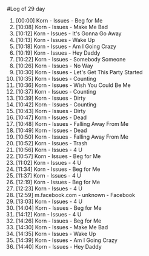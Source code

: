 #Log of 29 day

1. [00:00] Korn - Issues - Beg for Me
1. [10:08] Korn - Issues - Make Me Bad
1. [10:12] Korn - Issues - It's Gonna Go Away
1. [10:13] Korn - Issues - Wake Up
1. [10:18] Korn - Issues - Am I Going Crazy
1. [10:19] Korn - Issues - Hey Daddy
1. [10:22] Korn - Issues - Somebody Someone
1. [10:26] Korn - Issues - No Way
1. [10:30] Korn - Issues - Let's Get This Party Started
1. [10:35] Korn - Issues - Counting
1. [10:36] Korn - Issues - Wish You Could Be Me
1. [10:37] Korn - Issues - Counting
1. [10:39] Korn - Issues - Dirty
1. [10:42] Korn - Issues - Counting
1. [10:43] Korn - Issues - Dirty
1. [10:47] Korn - Issues - Dead
1. [10:48] Korn - Issues - Falling Away From Me
1. [10:49] Korn - Issues - Dead
1. [10:50] Korn - Issues - Falling Away From Me
1. [10:52] Korn - Issues - Trash
1. [10:56] Korn - Issues - 4 U
1. [10:57] Korn - Issues - Beg for Me
1. [11:02] Korn - Issues - 4 U
1. [11:34] Korn - Issues - Beg for Me
1. [11:37] Korn - Issues - 4 U
1. [12:19] Korn - Issues - Beg for Me
1. [12:23] Korn - Issues - 4 U
1. [12:59] m.facebook.com - unknown - Facebook
1. [13:03] Korn - Issues - 4 U
1. [14:04] Korn - Issues - Beg for Me
1. [14:12] Korn - Issues - 4 U
1. [14:26] Korn - Issues - Beg for Me
1. [14:30] Korn - Issues - Make Me Bad
1. [14:35] Korn - Issues - Wake Up
1. [14:39] Korn - Issues - Am I Going Crazy
1. [14:40] Korn - Issues - Hey Daddy
